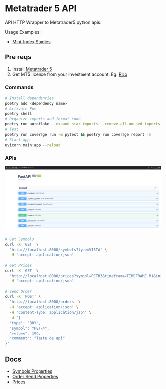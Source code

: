 # Metatrader 5 API

API HTTP Wrapper to Metatrader5 python apis.

Usage Examples:

- [Mini-Index Studies](https://github.com/ortisan/ortisan_ta/blob/master/notebooks/Analysis.ipynb)

## Pre reqs

1. Install [Metatrader 5](https://www.metatrader5.com/en/download)
2. Get MT5 licence from your investment account. Eg. [Rico](https://www.rico.com.vc/) 

### Commands

```sh
# Install dependencies
poetry add <dependency name>
# Activate Env
poetry shell
# Organize imports and format code
poetry run autoflake --expand-star-imports --remove-all-unused-imports --remove-duplicate-keys --remove-unused-variables --recursive --in-place .  && poetry run isort . && poetry run black .
# Test
poetry run coverage run -m pytest && poetry run coverage report -m
# Start app
uvicorn main:app --reload
```

### APIs

![OpenAPI](/images/openapi.png "OpenAPI")

```sh
# Get Symbols
curl -X 'GET' \
  'http://localhost:8000/symbols?type=VISTA' \
  -H 'accept: application/json'
  
# Get Prices
curl -X 'GET' \
  'http://localhost:8000/prices?symbol=PETR3&timeframe=TIMEFRAME_M1&initial_date=2022-06-16%2018%3A30%3A53.837069&final_date=2022-07-16%2018%3A30%3A53.837069' \
  -H 'accept: application/json'

# Send Order
curl -X 'POST' \
  'http://localhost:8000/orders' \
  -H 'accept: application/json' \
  -H 'Content-Type: application/json' \
  -d '{
  "type": "BUY",
  "symbol": "PETR4",
  "volume": 100,
  "comment": "Teste de api"
}'
```

## Docs

- [Symbols Properties](https://www.mql5.com/en/docs/constants/environment_state/marketinfoconstants)
- [Order Send Properties](https://www.mql5.com/en/docs/integration/python_metatrader5/mt5ordersend_py#traderequest)
- [Prices](https://www.mql5.com/en/docs/integration/python_metatrader5/mt5copyratesrange_py)
